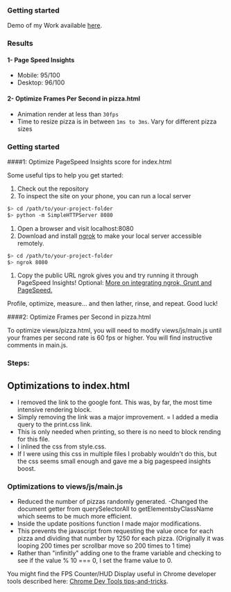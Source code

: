 ### Getting started


Demo of my Work available [here](https://htmlpreview.github.io/?https://github.com/id7oo/Front_end_course/blob/master/frontend-nanodegree-optimization/dist/index.html).



### Results

#### 1- Page Speed Insights

- Mobile: 95/100
- Desktop: 96/100

#### 2- Optimize Frames Per Second in pizza.html

- Animation render at less than `30fps`
- Time to resize pizza is in between `1ms to 3ms`. Vary for different pizza sizes


### Getting started

####1: Optimize PageSpeed Insights score for index.html

Some useful tips to help you get started:

1. Check out the repository
1. To inspect the site on your phone, you can run a local server

  ```bash
  $> cd /path/to/your-project-folder
  $> python -m SimpleHTTPServer 8080
  ```

1. Open a browser and visit localhost:8080
1. Download and install [ngrok](https://ngrok.com/) to make your local server accessible remotely.

  ``` bash
  $> cd /path/to/your-project-folder
  $> ngrok 8080
  ```

1. Copy the public URL ngrok gives you and try running it through PageSpeed Insights! Optional: [More on integrating ngrok, Grunt and PageSpeed.](http://www.jamescryer.com/2014/06/12/grunt-pagespeed-and-ngrok-locally-testing/)

Profile, optimize, measure... and then lather, rinse, and repeat. Good luck!

####2: Optimize Frames per Second in pizza.html

To optimize views/pizza.html, you will need to modify views/js/main.js until your frames per second rate is 60 fps or higher. You will find instructive comments in main.js.

### Steps:

## Optimizations to index.html
- I removed the link to the google font. This was, by far, the most time intensive rendering block.
- Simply removing the link was a major improvement.
= I added a media query to the print.css link.
- This is only needed when printing, so there is no need to block rending for this file.
- I inlined the css from style.css.
- If I were using this css in multiple files I probably wouldn't do this, but the css seems small enough and gave me a big pagespeed insights boost.

### Optimizations to views/js/main.js

- Reduced the number of pizzas randomly generated.
-Changed the document getter from querySelectorAll to getElementsbyClassName which seems to be much more efficient.
- Inside the update positions function I made major modifications.
- This prevents the javascript from requesting the value once for each pizza and dividing that number by 1250 for each pizza. (Originally it was looping 200 times per scrollbar move so 200 times to 1 time)
- Rather than "infinitly" adding one to the frame variable and checking to see if the value % 10 === 0, I set the frame value to 0.

You might find the FPS Counter/HUD Display useful in Chrome developer tools described here: [Chrome Dev Tools tips-and-tricks](https://developer.chrome.com/devtools/docs/tips-and-tricks).


